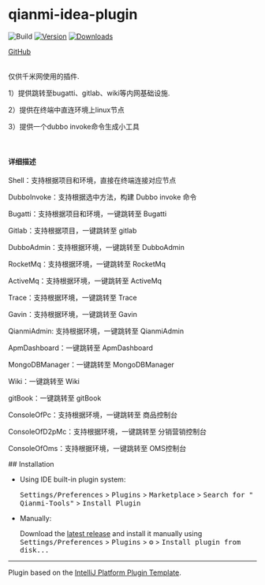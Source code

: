 # qianmi-idea-plugin

![Build](https://github.com/595726017/qianmi-idea-plugin/workflows/Build/badge.svg)
[![Version](https://img.shields.io/jetbrains/plugin/v/PLUGIN_ID.svg)](https://plugins.jetbrains.com/plugin/PLUGIN_ID)
[![Downloads](https://img.shields.io/jetbrains/plugin/d/PLUGIN_ID.svg)](https://plugins.jetbrains.com/plugin/PLUGIN_ID)

<!-- Plugin description -->
<a href="https://github.com/fffguo/qianmi-idea-plugin">GitHub</a>
<br/>
<br/>
<p>  仅供千米网使用的插件.  </p>
<p> 1）提供跳转至bugatti、gitlab、wiki等内网基础设施.</p>
<p> 2）提供在终端中直连环境上linux节点 </p>
<p> 3）提供一个dubbo invoke命令生成小工具 </p>
<br/>
<h4>详细描述</h4>
<p> Shell：支持根据项目和环境，直接在终端连接对应节点</p>
<p> DubboInvoke：支持根据选中方法，构建 Dubbo invoke 命令</p>
<p> Bugatti：支持根据项目和环境，一键跳转至 Bugatti</p>
<p> Gitlab：支持根据项目，一键跳转至 gitlab</p>
<p> DubboAdmin：支持根据环境，一键跳转至 DubboAdmin</p>
<p> RocketMq：支持根据环境，一键跳转至 RocketMq</p>
<p> ActiveMq：支持根据环境，一键跳转至 ActiveMq</p>
<p> Trace：支持根据环境，一键跳转至 Trace</p>
<p> Gavin：支持根据环境，一键跳转至 Gavin</p>
<p> QianmiAdmin: 支持根据环境，一键跳转至 QianmiAdmin</p>
<p> ApmDashboard：一键跳转至 ApmDashboard</p>
<p> MongoDBManager：一键跳转至 MongoDBManager</p>
<p> Wiki：一键跳转至 Wiki</p>
<p> gitBook：一键跳转至 gitBook</p>
<p> ConsoleOfPc：支持根据环境，一键跳转至 商品控制台</p>
<p> ConsoleOfD2pMc：支持根据环境，一键跳转至 分销营销控制台</p>
<p> ConsoleOfOms：支持根据环境，一键跳转至 OMS控制台</p>
<!-- Plugin description end -->
## Installation

- Using IDE built-in plugin system:

  <kbd>Settings/Preferences</kbd> > <kbd>Plugins</kbd> > <kbd>Marketplace</kbd> > <kbd>Search for "
  Qianmi-Tools"</kbd> >
  <kbd>Install Plugin</kbd>

- Manually:

  Download the [latest release](https://github.com/595726017/qianmi-idea-plugin/releases/latest) and install it manually
  using
  <kbd>Settings/Preferences</kbd> > <kbd>Plugins</kbd> > <kbd>⚙️</kbd> > <kbd>Install plugin from disk...</kbd>

---
Plugin based on the [IntelliJ Platform Plugin Template][template].

[template]: https://github.com/JetBrains/intellij-platform-plugin-template
